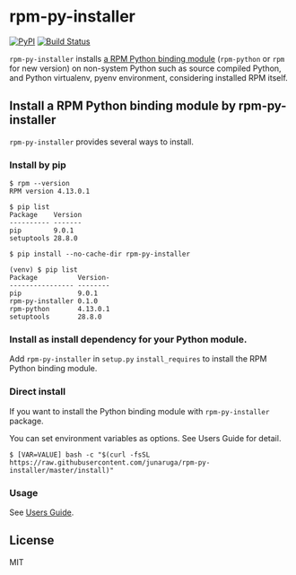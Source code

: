 # rpm-py-installer
[![PyPI](https://img.shields.io/pypi/v/rpm-py-installer.svg)](https://pypi.python.org/pypi/rpm-py-installer)
[![Build Status](https://travis-ci.org/junaruga/rpm-py-installer.svg?branch=master)](https://travis-ci.org/junaruga/rpm-py-installer)

`rpm-py-installer` installs [a RPM Python binding module](https://github.com/rpm-software-management/rpm/tree/master/python) (`rpm-python` or `rpm` for new version) on non-system Python such as source compiled Python, and Python virtualenv, pyenv environment, considering installed RPM itself.

## Install a RPM Python binding module by rpm-py-installer

`rpm-py-installer` provides several ways to install.

### Install by pip

```
$ rpm --version
RPM version 4.13.0.1

$ pip list
Package    Version
---------- -------
pip        9.0.1
setuptools 28.8.0

$ pip install --no-cache-dir rpm-py-installer

(venv) $ pip list
Package          Version-
---------------- --------
pip              9.0.1
rpm-py-installer 0.1.0
rpm-python       4.13.0.1
setuptools       28.8.0
```

### Install as install dependency for your Python module.

Add `rpm-py-installer` in `setup.py` `install_requires` to install the RPM Python binding module.

### Direct install

If you want to install the Python binding module with `rpm-py-installer` package.

You can set environment variables as options. See Users Guide for detail.

```
$ [VAR=VALUE] bash -c "$(curl -fsSL https://raw.githubusercontent.com/junaruga/rpm-py-installer/master/install)"
```

### Usage

See [Users Guide](docs/users_guide.md).

## License

MIT
